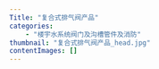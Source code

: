 ```yaml
---
Title: "复合式排气阀产品"
categories:
    - "楼宇水系统阀门及沟槽管件及消防"
thumbnail: "复合式排气阀产品_head.jpg"
contentImages: []
---
```

